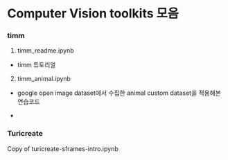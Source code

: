 # Computer Vision toolkits 모음


### timm

1) timm_readme.ipynb
 - timm 튜토리얼
 
2) timm_animal.ipynb
 - google open image dataset에서 수집한 animal custom dataset을 적용해본 연습코드

*

### Turicreate
Copy of turicreate-sframes-intro.ipynb
